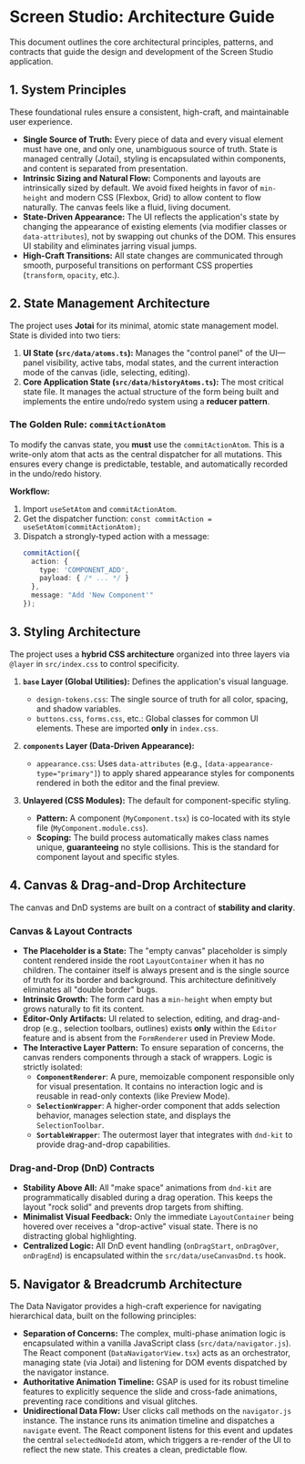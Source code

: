 # Screen Studio: Architecture Guide

This document outlines the core architectural principles, patterns, and contracts that guide the design and development of the Screen Studio application.

## 1. System Principles

These foundational rules ensure a consistent, high-craft, and maintainable user experience.

-   **Single Source of Truth:** Every piece of data and every visual element must have one, and only one, unambiguous source of truth. State is managed centrally (Jotai), styling is encapsulated within components, and content is separated from presentation.
-   **Intrinsic Sizing and Natural Flow:** Components and layouts are intrinsically sized by default. We avoid fixed heights in favor of `min-height` and modern CSS (Flexbox, Grid) to allow content to flow naturally. The canvas feels like a fluid, living document.
-   **State-Driven Appearance:** The UI reflects the application's state by changing the appearance of existing elements (via modifier classes or `data-attributes`), not by swapping out chunks of the DOM. This ensures UI stability and eliminates jarring visual jumps.
-   **High-Craft Transitions:** All state changes are communicated through smooth, purposeful transitions on performant CSS properties (`transform`, `opacity`, etc.).

## 2. State Management Architecture

The project uses **Jotai** for its minimal, atomic state management model. State is divided into two tiers:

1.  **UI State (`src/data/atoms.ts`):** Manages the "control panel" of the UI—panel visibility, active tabs, modal states, and the current interaction mode of the canvas (idle, selecting, editing).
2.  **Core Application State (`src/data/historyAtoms.ts`):** The most critical state file. It manages the actual structure of the form being built and implements the entire undo/redo system using a **reducer pattern**.

### The Golden Rule: `commitActionAtom`

To modify the canvas state, you **must** use the `commitActionAtom`. This is a write-only atom that acts as the central dispatcher for all mutations. This ensures every change is predictable, testable, and automatically recorded in the undo/redo history.

**Workflow:**
1.  Import `useSetAtom` and `commitActionAtom`.
2.  Get the dispatcher function: `const commitAction = useSetAtom(commitActionAtom);`
3.  Dispatch a strongly-typed action with a message:
    ```typescript
    commitAction({
      action: {
        type: 'COMPONENT_ADD',
        payload: { /* ... */ }
      },
      message: "Add 'New Component'"
    });
    ```

## 3. Styling Architecture

The project uses a **hybrid CSS architecture** organized into three layers via `@layer` in `src/index.css` to control specificity.

1.  **`base` Layer (Global Utilities):** Defines the application's visual language.
    *   `design-tokens.css`: The single source of truth for all color, spacing, and shadow variables.
    *   `buttons.css`, `forms.css`, etc.: Global classes for common UI elements. These are imported **only** in `index.css`.

2.  **`components` Layer (Data-Driven Appearance):**
    *   `appearance.css`: Uses `data-attributes` (e.g., `[data-appearance-type="primary"]`) to apply shared appearance styles for components rendered in both the editor and the final preview.

3.  **Unlayered (CSS Modules):** The default for component-specific styling.
    *   **Pattern:** A component (`MyComponent.tsx`) is co-located with its style file (`MyComponent.module.css`).
    *   **Scoping:** The build process automatically makes class names unique, **guaranteeing** no style collisions. This is the standard for component layout and specific styles.

## 4. Canvas & Drag-and-Drop Architecture

The canvas and DnD systems are built on a contract of **stability and clarity**.

### Canvas & Layout Contracts
-   **The Placeholder is a State:** The "empty canvas" placeholder is simply content rendered inside the root `LayoutContainer` when it has no children. The container itself is always present and is the single source of truth for its border and background. This architecture definitively eliminates all "double border" bugs.
-   **Intrinsic Growth:** The form card has a `min-height` when empty but grows naturally to fit its content.
-   **Editor-Only Artifacts:** UI related to selection, editing, and drag-and-drop (e.g., selection toolbars, outlines) exists **only** within the `Editor` feature and is absent from the `FormRenderer` used in Preview Mode.
-   **The Interactive Layer Pattern:** To ensure separation of concerns, the canvas renders components through a stack of wrappers. Logic is strictly isolated:
    -   **`ComponentRenderer`**: A pure, memoizable component responsible only for visual presentation. It contains no interaction logic and is reusable in read-only contexts (like Preview Mode).
    -   **`SelectionWrapper`**: A higher-order component that adds selection behavior, manages selection state, and displays the `SelectionToolbar`.
    -   **`SortableWrapper`**: The outermost layer that integrates with `dnd-kit` to provide drag-and-drop capabilities.

### Drag-and-Drop (DnD) Contracts
-   **Stability Above All:** All "make space" animations from `dnd-kit` are programmatically disabled during a drag operation. This keeps the layout "rock solid" and prevents drop targets from shifting.
-   **Minimalist Visual Feedback:** Only the immediate `LayoutContainer` being hovered over receives a "drop-active" visual state. There is no distracting global highlighting.
-   **Centralized Logic:** All DnD event handling (`onDragStart`, `onDragOver`, `onDragEnd`) is encapsulated within the `src/data/useCanvasDnd.ts` hook.

## 5. Navigator & Breadcrumb Architecture

The Data Navigator provides a high-craft experience for navigating hierarchical data, built on the following principles:

-   **Separation of Concerns:** The complex, multi-phase animation logic is encapsulated within a vanilla JavaScript class (`src/data/navigator.js`). The React component (`DataNavigatorView.tsx`) acts as an orchestrator, managing state (via Jotai) and listening for DOM events dispatched by the navigator instance.
-   **Authoritative Animation Timeline:** GSAP is used for its robust timeline features to explicitly sequence the slide and cross-fade animations, preventing race conditions and visual glitches.
-   **Unidirectional Data Flow:** User clicks call methods on the `navigator.js` instance. The instance runs its animation timeline and dispatches a `navigate` event. The React component listens for this event and updates the central `selectedNodeId` atom, which triggers a re-render of the UI to reflect the new state. This creates a clean, predictable flow.